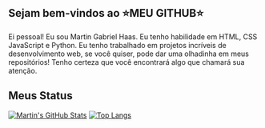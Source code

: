 ## Sejam bem-vindos ao ⭐MEU GITHUB⭐

Ei pessoal! Eu sou Martin Gabriel Haas. Eu tenho habilidade em HTML, CSS JavaScript e Python. Eu tenho trabalhado em projetos incríveis de desenvolvimento web, se você quiser, pode dar uma olhadinha em meus repositórios! Tenho certeza que você encontrará algo que chamará sua atenção.

## Meus Status
[![Martin's GitHub Stats](https://github-readme-stats.vercel.app/api?username=martinghaas&theme=tokyonight)](https://github.com/MartinGHaas)
[![Top Langs](https://github-readme-stats.vercel.app/api/top-langs/?username=martinghaas&layout=compact&theme=tokyonight)](https://github.com/MartinGHaas)
